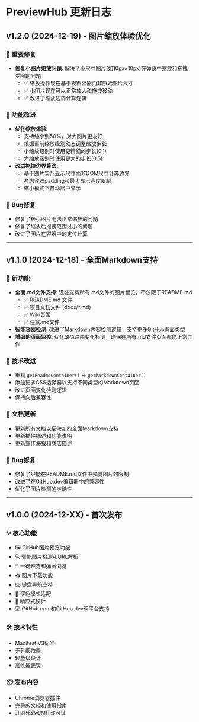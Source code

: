 # PreviewHub 更新日志

## v1.2.0 (2024-12-19) - 图片缩放体验优化

### 🎯 重要修复
- **修复小图片缩放问题**: 解决了小尺寸图片(如10px×10px)在弹窗中缩放和拖拽受限的问题
  - ✅ 缩放操作现在基于视窗容器而非原始图片尺寸
  - ✅ 小图片现在可以正常放大和拖拽移动
  - ✅ 改进了缩放边界计算逻辑

### 🔧 功能改进
- **优化缩放体验**: 
  - 支持缩小到50%，对大图片更友好
  - 根据当前缩放级别动态调整缩放步长
  - 小缩放级别时使用更精细的步长(0.1)
  - 大缩放级别时使用更大的步长(0.5)
- **改进拖拽边界算法**: 
  - 基于图片实际显示尺寸而非DOM尺寸计算边界
  - 考虑容器padding和最大显示高度限制
  - 缩小模式下自动居中显示

### 🐛 Bug修复
- 修复了极小图片无法正常缩放的问题
- 修复了缩放后拖拽范围过小的问题
- 改进了图片在容器中的定位计算

---

## v1.1.0 (2024-12-18) - 全面Markdown支持

### 🎉 新功能
- **全面.md文件支持**: 现在支持所有.md文件的图片预览，不仅限于README.md
  - ✅ README.md 文件
  - ✅ 项目文档文件 (docs/*.md)
  - ✅ Wiki页面
  - ✅ 任意.md文件
- **智能容器检测**: 改进了Markdown内容检测逻辑，支持更多GitHub页面类型
- **增强的页面监控**: 优化SPA路由变化检测，确保在所有.md文件页面都能正常工作

### 🔧 技术改进
- 重构 `getReadmeContainer()` → `getMarkdownContainer()`
- 添加更多CSS选择器以支持不同类型的Markdown页面
- 改进页面变化检测逻辑
- 保持向后兼容性

### 📝 文档更新
- 更新所有文档以反映新的全面Markdown支持
- 更新插件描述和功能说明
- 更新宣传海报和商店描述

### 🐛 Bug修复
- 修复了只能在README.md文件中预览图片的限制
- 改进了在GitHub.dev编辑器中的兼容性
- 优化了图片检测的准确性

---

## v1.0.0 (2024-12-XX) - 首次发布

### ✨ 核心功能
- 🖼️ GitHub图片预览功能
- 🔍 智能图片检测和URL解析
- 🖱️ 一键预览和弹窗浏览
- 📥 图片下载功能
- ⌨️ 键盘导航支持
- 🌙 深色模式适配
- 📱 响应式设计
- 💻 GitHub.com和GitHub.dev双平台支持

### 🛠️ 技术特性
- Manifest V3标准
- 无外部依赖
- 轻量级设计
- 高性能表现

### 📦 发布内容
- Chrome浏览器插件
- 完整的文档和使用指南
- 开源代码和MIT许可证
